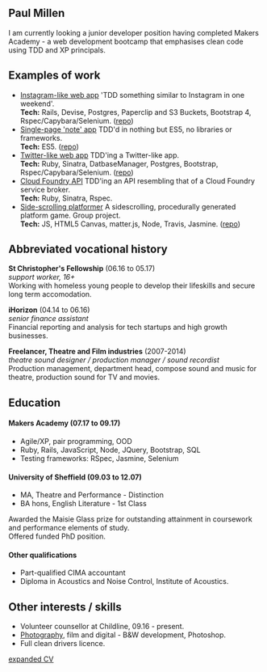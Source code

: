 ## Paul Millen

I am currently looking a junior developer position having completed Makers Academy - a web development bootcamp that emphasises clean code using TDD and XP principals.

## Examples of work

- [Instagram-like web app](https://fstop-pm.herokuapp.com/) 'TDD something similar to Instagram in one weekend'.  
**Tech:** Rails, Devise, Postgres, Paperclip and S3 Buckets, Bootstrap 4, Rspec/Capybara/Selenium. ([repo](https://github.com/paulmillen/instagram-challenge))
- [Single-page 'note' app](https://notes-pm.herokuapp.com/) TDD'd in nothing but ES5, no libraries or frameworks.  
**Tech:** ES5. ([repo](https://github.com/paulmillen/note_app))
- [Twitter-like web app](https://chitter-challenge-pwm.herokuapp.com/peeps) TDD'ing a Twitter-like app.  
**Tech:** Ruby, Sinatra, DatbaseManager, Postgres, Bootstrap, Rspec/Capybara/Selenium. ([repo](https://github.com/paulmillen/chitter-challenge))
- [Cloud Foundry API](https://github.com/paulmillen/cloud_foundry_api) TDD'ing an API resembling that of a Cloud Foundry service broker.  
**Tech:** Ruby, Sinatra, Rspec.
- [Side-scrolling platformer](http://www.catastrophe.wtf/) A sidescrolling, procedurally generated platform game.  Group project.  
**Tech:** JS, HTML5 Canvas, matter.js, Node, Travis, Jasmine. ([repo](https://github.com/paulmillen/side-scroller))

## Abbreviated vocational history

**St Christopher's Fellowship** (06.16 to 05.17)    
*support worker, 16+*  
Working with homeless young people to develop their lifeskills and secure long term accomodation.

**iHorizon** (04.14 to 06.16)   
*senior finance assistant*  
Financial reporting and analysis for tech startups and high growth businesses.

**Freelancer, Theatre and Film industries** (2007-2014)  
*theatre sound designer / production manager / sound recordist*  
Production management, department head, compose sound and music for theatre, production sound for TV and movies.

## Education

#### Makers Academy (07.17 to 09.17)

- Agile/XP, pair programming, OOD
- Ruby, Rails, JavaScript, Node, JQuery, Bootstrap, SQL
- Testing frameworks: RSpec, Jasmine, Selenium

#### University of Sheffield (09.03 to 12.07)

- MA, Theatre and Performance -
Distinction  
- BA hons, English Literature -  1st Class

Awarded the Maisie Glass prize for outstanding attainment in coursework and performance elements of study.  
Offered funded PhD position.

#### Other qualifications

- Part-qualified CIMA accountant
- Diploma in Acoustics and Noise Control, Institute of Acoustics.

## Other interests / skills

- Volunteer counsellor at Childline, 09.16 - present.
- [Photography](https://www.flickr.com/photos/nmtm), film and digital - B&W development, Photoshop.
- Full clean drivers licence.

[expanded CV](https://github.com/paulmillen/cv)
